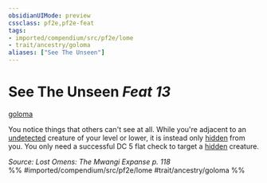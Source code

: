 ```yaml
---
obsidianUIMode: preview
cssclass: pf2e,pf2e-feat
tags:
- imported/compendium/src/pf2e/lome
- trait/ancestry/goloma
aliases: ["See The Unseen"]
---
```

# See The Unseen  *Feat 13*  
[goloma](goloma-lome.md)  


You notice things that others can't see at all. While you're adjacent to an [undetected](conditions.md#Undetected) creature of your level or lower, it is instead only [hidden](conditions.md#Hidden) from you. You only need a successful DC 5 flat check to target a [hidden](conditions.md#Hidden) creature.

*Source: Lost Omens: The Mwangi Expanse p. 118*  
%% #imported/compendium/src/pf2e/lome #trait/ancestry/goloma %%